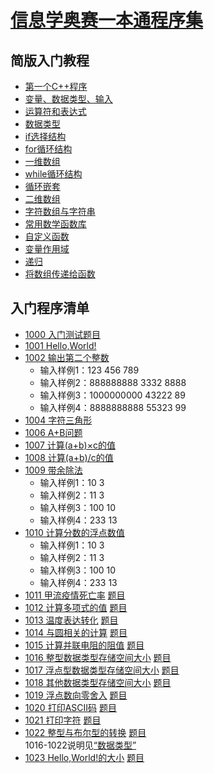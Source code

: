 
# [信息学奥赛一本通程序集](http://ybt.ssoier.cn:8088/index.php)

## 简版入门教程
 - [第一个C++程序](https://github.com/csxlf/ybt_ssoier_cn/blob/main/ABC/001.md)
 - [变量、数据类型、输入](https://github.com/csxlf/ybt_ssoier_cn/blob/main/ABC/002.md)
 - [运算符和表达式](https://github.com/csxlf/ybt_ssoier_cn/blob/main/ABC/003.md)
 - [数据类型](https://github.com/csxlf/ybt_ssoier_cn/blob/main/ABC/004.md)
 - [if选择结构](https://github.com/csxlf/ybt_ssoier_cn/blob/main/ABC/005.md)
 - [for循环结构](https://github.com/csxlf/ybt_ssoier_cn/blob/main/ABC/006.md)
 - [一维数组](https://github.com/csxlf/ybt_ssoier_cn/blob/main/ABC/007.md)
 - [while循环结构](https://github.com/csxlf/ybt_ssoier_cn/blob/main/ABC/008.md)
 - [循环嵌套](https://github.com/csxlf/ybt_ssoier_cn/blob/main/ABC/009.md)
 - [二维数组](https://github.com/csxlf/ybt_ssoier_cn/blob/main/ABC/010.md)
 - [字符数组与字符串](https://github.com/csxlf/ybt_ssoier_cn/blob/main/ABC/011.md)
 - [常用数学函数库](https://github.com/csxlf/ybt_ssoier_cn/blob/main/ABC/012.md) 
 - [自定义函数](https://github.com/csxlf/ybt_ssoier_cn/blob/main/ABC/013.md)
 - [变量作用域](https://github.com/csxlf/ybt_ssoier_cn/blob/main/ABC/014.md)
 - [递归](https://github.com/csxlf/ybt_ssoier_cn/blob/main/ABC/015.md)
 - [将数组传递给函数](https://github.com/csxlf/ybt_ssoier_cn/blob/main/ABC/016.md)



## 入门程序清单

 - [1000	入门测试题目](https://github.com/csxlf/ybt_ssoier_cn/blob/main/1000)
 - [1001	Hello,World!](https://github.com/csxlf/ybt_ssoier_cn/blob/main/1001) 
 - [1002	输出第二个整数](https://github.com/csxlf/ybt_ssoier_cn/blob/main/1002)
	* 输入样例1：123 456 789
	* 输入样例2：888888888 3332 8888
	* 输入样例3：1000000000 43222 89
	* 输入样例4：8888888888 55323 99 
 - [1004	字符三角形](https://github.com/csxlf/ybt_ssoier_cn/blob/main/1004) 
 - [1006	A+B问题](https://github.com/csxlf/ybt_ssoier_cn/blob/main/1006)
 - [1007	计算(a+b)×c的值](https://github.com/csxlf/ybt_ssoier_cn/blob/main/1007) 
 - [1008	计算(a+b)/c的值](https://github.com/csxlf/ybt_ssoier_cn/blob/main/1008) 
 - [1009	带余除法](https://github.com/csxlf/ybt_ssoier_cn/blob/main/1009) 
	*   输入样例1：10 3
	*   输入样例2：11 3
	*   输入样例3：100 10
	*   输入样例4：233 13
 - [1010	计算分数的浮点数值](https://github.com/csxlf/ybt_ssoier_cn/blob/main/1010)
	*   输入样例1：10 3
	*   输入样例2：11 3
	*   输入样例3：100 10
	*   输入样例4：233 13
 - [1011	甲流疫情死亡率](https://github.com/csxlf/ybt_ssoier_cn/blob/main/1011) [题目](http://ybt.ssoier.cn:8088/problem_show.php?pid=1011)
 - [1012	计算多项式的值](https://github.com/csxlf/ybt_ssoier_cn/blob/main/1012) [题目](http://ybt.ssoier.cn:8088/problem_show.php?pid=1012)
 - [1013	温度表达转化](https://github.com/csxlf/ybt_ssoier_cn/blob/main/1013) [题目](http://ybt.ssoier.cn:8088/problem_show.php?pid=1013)
 - [1014	与圆相关的计算](https://github.com/csxlf/ybt_ssoier_cn/blob/main/1014) [题目](http://ybt.ssoier.cn:8088/problem_show.php?pid=1014)
 - [1015	计算并联电阻的阻值](https://github.com/csxlf/ybt_ssoier_cn/blob/main/1015) [题目](http://ybt.ssoier.cn:8088/problem_show.php?pid=1015)
 - [1016 整型数据类型存储空间大小](https://github.com/csxlf/ybt_ssoier_cn/blob/main/1016.cpp) [题目](http://ybt.ssoier.cn:8088/problem_show.php?pid=1016)
 - [1017	浮点型数据类型存储空间大小](https://github.com/csxlf/ybt_ssoier_cn/blob/main/1017.cpp)  [题目](http://ybt.ssoier.cn:8088/problem_show.php?pid=1017)
 - [1018	其他数据类型存储空间大小](https://github.com/csxlf/ybt_ssoier_cn/blob/main/1018.cpp)  [题目](http://ybt.ssoier.cn:8088/problem_show.php?pid=1018)
 - [1019	浮点数向零舍入](https://github.com/csxlf/ybt_ssoier_cn/blob/main/1019.cpp)  [题目](http://ybt.ssoier.cn:8088/problem_show.php?pid=1019)
 - [1020	打印ASCII码](https://github.com/csxlf/ybt_ssoier_cn/blob/main/1020.cpp)  [题目](http://ybt.ssoier.cn:8088/problem_show.php?pid=1020)
 - [1021	打印字符](https://github.com/csxlf/ybt_ssoier_cn/blob/main/1021.cpp)  [题目](http://ybt.ssoier.cn:8088/problem_show.php?pid=1021)
 - [1022	整型与布尔型的转换](https://github.com/csxlf/ybt_ssoier_cn/blob/main/1022.cpp)    [题目](http://ybt.ssoier.cn:8088/problem_show.php?pid=1022)   
 1016-1022说明见[“数据类型”](https://github.com/csxlf/ybt_ssoier_cn/blob/main/ABC/004.md)
 - [1023	Hello,World!的大小](https://github.com/csxlf/ybt_ssoier_cn/blob/main/1023.cpp)  [题目](http://ybt.ssoier.cn:8088/problem_show.php?pid=1023)

